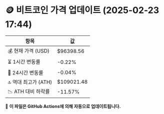 # 🪙 비트코인 가격 업데이트 (2025-02-23 17:44)

| 항목                | 값 |
|--------------------|----------------|
| 💰 현재 가격 (USD) | $96398.56 |
| ⏳ 1시간 변동률    | -0.22% |
| 📆 24시간 변동률   | -0.04% |
| 🔝 역대 최고가 (ATH) | $109021.48 |
| 📉 ATH 대비 하락률 | -11.57% |

🔄 **이 파일은 GitHub Actions에 의해 자동으로 업데이트됩니다.**
